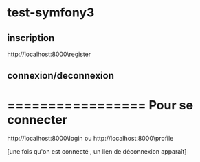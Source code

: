 # test-symfony3

inscription
-----------
http://localhost:8000\register

connexion/deconnexion
---------------------

=================
Pour se connecter
=================

http://localhost:8000\login
ou
http://localhost:8000\profile

[une fois qu'on est connecté , un lien de déconnexion apparaît]
